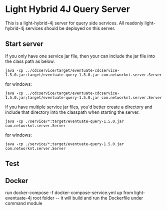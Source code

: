 # Light Hybrid 4J Query Server

This is a light-hybrid-4j server for query side services. All readonly light-hybrid-4j
services should be deployed on this server.

## Start server

If you only have one service jar file, then your can include the jar file into the
class path as below.

```
java -cp ../cdcservice/target/eventuate-cdcservice-1.5.0.jar:target/eventuate-query-1.5.0.jar com.networknt.server.Server
```

for windows:

```
java -cp ../cdcservice/target/eventuate-cdcservice-1.5.0.jar;target/eventuate-query-1.5.0.jar com.networknt.server.Server
```

If you have multiple service jar files, you'd better create a directory and include
that directory into the classpath when starting the server.

```
java -cp ./service/*:target/eventuate-query-1.5.0.jar com.networknt.server.Server
```

for windows:

```
java -cp ./service/*;target/eventuate-query-1.5.0.jar com.networknt.server.Server
```
## Test


## Docker
run docker-compose -f docker-compose-service.yml up from light-eventuate-4j root folder
  -- it will build and run the Dockerfile under command module
